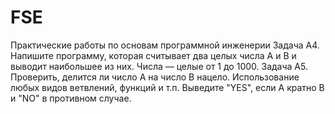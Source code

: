 # FSE
Практические работы по основам программной инженерии
Задача А4. Напишите программу, которая считывает два целых числа A и B и выводит наибольшее из них. Числа — целые от 1 до 1000.
Задача A5. Проверить, делится ли число A на число B нацело. Использование любых видов ветвлений, функций и т.п. Выведите "YES", если A кратно B и "NO" в противном случае.
